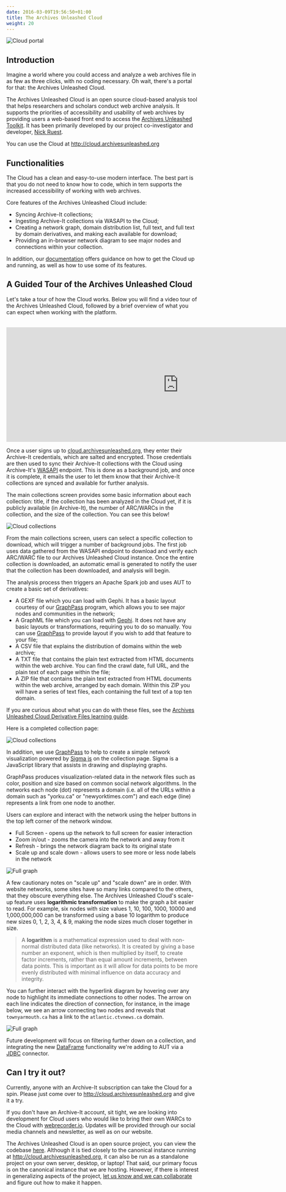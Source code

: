 ```yaml
---
date: 2016-03-09T19:56:50+01:00
title: The Archives Unleashed Cloud
weight: 20
---
```


![Cloud portal](/images/portal.png)

## Introduction

Imagine a world where you could access and analyze a web archives file in as few as three clicks, with no coding necessary. Oh wait, there's a portal for that: the Archives Unleashed Cloud.

The Archives Unleashed Cloud is an open source cloud-based analysis tool that helps researchers and scholars conduct web archive analysis. It supports the priorities of accessibility and usability of web archives by providing users a web-based front end to access the [Archives Unleashed Toolkit](/aut). It has been primarily developed by our project co-investigator and developer, [Nick Ruest](http://ruebot.net/).

You can use the Cloud at <http://cloud.archivesunleashed.org>

## Functionalities

The Cloud has a clean and easy-to-use modern interface. The best part is that you do not need to know how to code, which in tern supports the increased accessibility of working with web archives.

Core features of the Archives Unleashed Cloud include:

* Syncing Archive-It collections;
* Ingesting Archive-It collections via WASAPI to the Cloud;
* Creating a network graph, domain distribution list, full text, and full text by domain derivatives, and making each available for download;
* Providing an in-browser network diagram to see major nodes and connections within your collection.

In addition, our [documentation](http://cloud.archivesunleashed.org/documentation) offers guidance on how to get the Cloud up and running, as well as how to use some of its features. 

## A Guided Tour of the Archives Unleashed Cloud

Let's take a tour of how the Cloud works. Below you will find a video tour of the Archives Unleashed Cloud, followed by a brief overview of what you can expect when working with the platform.
<br/><br/>

<iframe width="900" height="300" src="https://www.youtube.com/embed/BHP51tUhBFs" frameborder="0" allow="autoplay; encrypted-media" allowfullscreen></iframe>

Once a user signs up to [cloud.archivesunleashed.org](http://cloud.archivesunleashed.org/), they enter their Archive-It credentials, which are salted and encrypted. Those credentials are then used to sync their Archive-It collections with the Cloud using Archive-It's [WASAPI](https://github.com/WASAPI-Community/data-transfer-apis) endpoint. This is done as a background job, and once it is complete, it emails the user to let them know that their Archive-It collections are synced and available for further analysis. 

The main collections screen provides some basic information about each collection: title, if the collection has been analyzed in the Cloud yet, if it is publicly available (in Archive-It), the number of ARC/WARCs in the collection, and the size of the collection. You can see this below!

![Cloud collections](/images/collections.png)

From the main collections screen, users can select a specific collection to download, which will trigger a number of background jobs. The first job uses data gathered from the WASAPI endpoint to download and verify each ARC/WARC file to our Archives Unleashed Cloud instance. Once the entire collection is downloaded, an automatic email is generated to notify the user that the collection has been downloaded, and analysis will begin. 

The analysis process then triggers an Apache Spark job and uses AUT to create a basic set of derivatives:

* A GEXF file which you can load with Gephi. It has a basic layout courtesy of our [GraphPass](https://github.com/archivesunleashed/graphpass) program, which allows you to see major nodes and communities in the network;
* A GraphML file which you can load with [Gephi](https://gephi.org/). It does not have any basic layouts or transformations, requiring you to do so manually. You can use [GraphPass](https://github.com/archivesunleashed/graphpass) to provide layout if you wish to add that feature to your file;
* A CSV file that explains the distribution of domains within the web archive;
* A TXT file that contains the plain text extracted from HTML documents within the web archive. You can find the crawl date, full URL, and the plain text of each page within the file;
* A ZIP file that contains the plain text extracted from HTML documents within the web archive, arranged by each domain. Within this ZIP you will have a series of text files, each containing the full text of a top ten domain.

If you are curious about what you can do with these files, see the [Archives Unleashed Cloud Derivative Files learning guide](https://cloud.archivesunleashed.org/derivatives).

Here is a completed collection page:

![Cloud collections](/images/analysis.png)

In addition, we use [GraphPass](https://github.com/archivesunleashed/graphpass) to help to create a simple network visualization powered by [Sigma js](http://sigmajs.org/) on the collection page. Sigma is a JavaScript library that assists in drawing and displaying graphs. 

GraphPass produces visualization-related data in the network files such as color, position and size based on common social network algorithms. In the networks each node (dot) represents a domain (i.e. all of the URLs within a domain such as "yorku.ca" or "newyorktimes.com") and each edge (line) represents a link from one node to another.

Users can explore and interact with the network using the helper buttons in the top left corner of the network window. 

* Full Screen - opens up the network to full screen for easier interaction
* Zoom in/out - zooms the camera into the network and away from it
* Refresh - brings the network diagram back to its original state
* Scale up and scale down - allows users to see more or less node labels in the network

![Full graph](/images/graph.png)

A few cautionary notes on "scale up" and "scale down" are in order. With website networks, some sites have so many links compared to the others, that they obscure everything else. The Archives Unleashed Cloud's scale-up feature uses **logarithmic transformation** to make the graph a bit easier to read. For example, six nodes with size values 1, 10, 100, 1000, 10000 and 1,000,000,000 can be transformed using a base 10 logarithm to produce new sizes 0, 1, 2, 3, 4, & 9, making the node sizes much closer together in size. 

> A **logarithm** is a mathematical expression used to deal with non-normal distributed data (like networks). It is created by giving a base number an exponent, which is then multiplied by itself, to create factor increments, rather than equal amount increments, between data points. This is important as it will allow for data points to be more evenly distributed with minimal influence on data accuracy and integrity.

You can further interact with the hyperlink diagram by hovering over any node to highlight its immediate connections to other nodes. The arrow on each line indicates the direction of connection, for instance, in the image below, we see an arrow connecting two nodes and reveals that `townyarmouth.ca` has a link to the `atlantic.ctvnews.ca` domain.

![Full graph](/images/neighbours.png)

Future development will focus on filtering further down on a collection, and integrating the new [DataFrame](https://spark.apache.org/docs/latest/sql-programming-guide.html) functionality we're adding to AUT via a [JDBC](https://en.wikipedia.org/wiki/JDBC_driver) connector.

## Can I try it out?

Currently, anyone with an Archive-It subscription can take the Cloud for a spin. Please just come over to <http://cloud.archivesunleashed.org> and give it a try.

If you don't have an Archive-It account, sit tight, we are looking into development for Cloud users who would like to bring their own WARCs to the Cloud with [webrecorder.io](https://webrecorder.io/). Updates will be provided through our social media channels and newsletter, as well as on our website.

The Archives Unleashed Cloud is an open source project, you can view the codebase [here](http://github.com/archivesunleashed/auk). Although it is tied closely to the canonical instance running at <http://cloud.archivesunleashed.org>, it can also be run as a standalone project on your own server, desktop, or laptop! That said, our primary focus is on the canonical instance that we are hosting. However, if there is interest in generalizing aspects of the project, [let us know and we can collaborate](https://archivesunleashed.org/get-involved/) and figure out how to make it happen.
